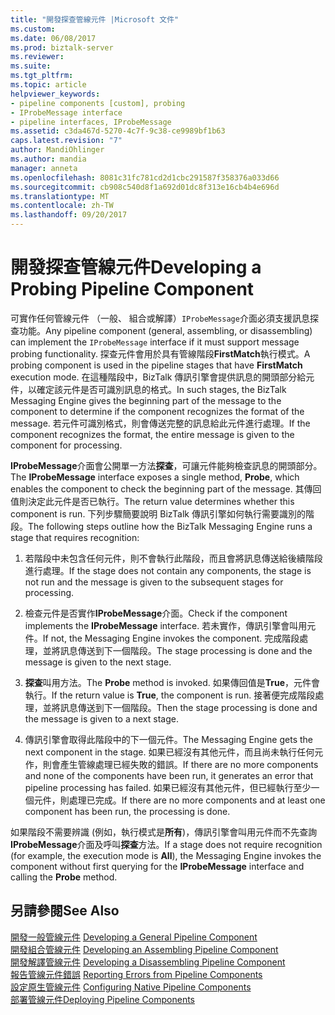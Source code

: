 ```yaml
---
title: "開發探查管線元件 |Microsoft 文件"
ms.custom: 
ms.date: 06/08/2017
ms.prod: biztalk-server
ms.reviewer: 
ms.suite: 
ms.tgt_pltfrm: 
ms.topic: article
helpviewer_keywords:
- pipeline components [custom], probing
- IProbeMessage interface
- pipeline interfaces, IProbeMessage
ms.assetid: c3da467d-5270-4c7f-9c38-ce9989bf1b63
caps.latest.revision: "7"
author: MandiOhlinger
ms.author: mandia
manager: anneta
ms.openlocfilehash: 8081c31fc781cd2d1cbc291587f358376a033d66
ms.sourcegitcommit: cb908c540d8f1a692d01dc8f313e16cb4b4e696d
ms.translationtype: MT
ms.contentlocale: zh-TW
ms.lasthandoff: 09/20/2017
---
```

# <a name="developing-a-probing-pipeline-component"></a><span data-ttu-id="d48fd-102">開發探查管線元件</span><span class="sxs-lookup"><span data-stu-id="d48fd-102">Developing a Probing Pipeline Component</span></span>
<span data-ttu-id="d48fd-103">可實作任何管線元件 （一般、 組合或解譯）`IProbeMessage`介面必須支援訊息探查功能。</span><span class="sxs-lookup"><span data-stu-id="d48fd-103">Any pipeline component (general, assembling, or disassembling) can implement the `IProbeMessage` interface if it must support message probing functionality.</span></span> <span data-ttu-id="d48fd-104">探查元件會用於具有管線階段**FirstMatch**執行模式。</span><span class="sxs-lookup"><span data-stu-id="d48fd-104">A probing component is used in the pipeline stages that have **FirstMatch** execution mode.</span></span> <span data-ttu-id="d48fd-105">在這種階段中，BizTalk 傳訊引擎會提供訊息的開頭部分給元件，以確定該元件是否可識別訊息的格式。</span><span class="sxs-lookup"><span data-stu-id="d48fd-105">In such stages, the BizTalk Messaging Engine gives the beginning part of the message to the component to determine if the component recognizes the format of the message.</span></span> <span data-ttu-id="d48fd-106">若元件可識別格式，則會傳送完整的訊息給此元件進行處理。</span><span class="sxs-lookup"><span data-stu-id="d48fd-106">If the component recognizes the format, the entire message is given to the component for processing.</span></span>  
  
 <span data-ttu-id="d48fd-107">**IProbeMessage**介面會公開單一方法**探查**，可讓元件能夠檢查訊息的開頭部分。</span><span class="sxs-lookup"><span data-stu-id="d48fd-107">The **IProbeMessage** interface exposes a single method, **Probe**, which enables the component to check the beginning part of the message.</span></span> <span data-ttu-id="d48fd-108">其傳回值則決定此元件是否已執行。</span><span class="sxs-lookup"><span data-stu-id="d48fd-108">The return value determines whether this component is run.</span></span> <span data-ttu-id="d48fd-109">下列步驟簡要說明 BizTalk 傳訊引擎如何執行需要識別的階段。</span><span class="sxs-lookup"><span data-stu-id="d48fd-109">The following steps outline how the BizTalk Messaging Engine runs a stage that requires recognition:</span></span>  
  
1.  <span data-ttu-id="d48fd-110">若階段中未包含任何元件，則不會執行此階段，而且會將訊息傳送給後續階段進行處理。</span><span class="sxs-lookup"><span data-stu-id="d48fd-110">If the stage does not contain any components, the stage is not run and the message is given to the subsequent stages for processing.</span></span>  
  
2.  <span data-ttu-id="d48fd-111">檢查元件是否實作**IProbeMessage**介面。</span><span class="sxs-lookup"><span data-stu-id="d48fd-111">Check if the component implements the **IProbeMessage** interface.</span></span> <span data-ttu-id="d48fd-112">若未實作，傳訊引擎會叫用元件。</span><span class="sxs-lookup"><span data-stu-id="d48fd-112">If not, the Messaging Engine invokes the component.</span></span> <span data-ttu-id="d48fd-113">完成階段處理，並將訊息傳送到下一個階段。</span><span class="sxs-lookup"><span data-stu-id="d48fd-113">The stage processing is done and the message is given to the next stage.</span></span>  
  
3.  <span data-ttu-id="d48fd-114">**探查**叫用方法。</span><span class="sxs-lookup"><span data-stu-id="d48fd-114">The **Probe** method is invoked.</span></span> <span data-ttu-id="d48fd-115">如果傳回值是**True**，元件會執行。</span><span class="sxs-lookup"><span data-stu-id="d48fd-115">If the return value is **True**, the component is run.</span></span> <span data-ttu-id="d48fd-116">接著便完成階段處理，並將訊息傳送到下一個階段。</span><span class="sxs-lookup"><span data-stu-id="d48fd-116">Then the stage processing is done and the message is given to a next stage.</span></span>  
  
4.  <span data-ttu-id="d48fd-117">傳訊引擎會取得此階段中的下一個元件。</span><span class="sxs-lookup"><span data-stu-id="d48fd-117">The Messaging Engine gets the next component in the stage.</span></span> <span data-ttu-id="d48fd-118">如果已經沒有其他元件，而且尚未執行任何元作，則會產生管線處理已經失敗的錯誤。</span><span class="sxs-lookup"><span data-stu-id="d48fd-118">If there are no more components and none of the components have been run, it generates an error that pipeline processing has failed.</span></span> <span data-ttu-id="d48fd-119">如果已經沒有其他元件，但已經執行至少一個元件，則處理已完成。</span><span class="sxs-lookup"><span data-stu-id="d48fd-119">If there are no more components and at least one component has been run, the processing is done.</span></span>  
  
 <span data-ttu-id="d48fd-120">如果階段不需要辨識 (例如，執行模式是**所有**)，傳訊引擎會叫用元件而不先查詢**IProbeMessage**介面及呼叫**探查**方法。</span><span class="sxs-lookup"><span data-stu-id="d48fd-120">If a stage does not require recognition (for example, the execution mode is **All**), the Messaging Engine invokes the component without first querying for the **IProbeMessage** interface and calling the **Probe** method.</span></span>  
  
## <a name="see-also"></a><span data-ttu-id="d48fd-121">另請參閱</span><span class="sxs-lookup"><span data-stu-id="d48fd-121">See Also</span></span>  
 <span data-ttu-id="d48fd-122">[開發一般管線元件](../core/developing-a-general-pipeline-component.md) </span><span class="sxs-lookup"><span data-stu-id="d48fd-122">[Developing a General Pipeline Component](../core/developing-a-general-pipeline-component.md) </span></span>  
 <span data-ttu-id="d48fd-123">[開發組合管線元件](../core/developing-an-assembling-pipeline-component.md) </span><span class="sxs-lookup"><span data-stu-id="d48fd-123">[Developing an Assembling Pipeline Component](../core/developing-an-assembling-pipeline-component.md) </span></span>  
 <span data-ttu-id="d48fd-124">[開發解譯管線元件](../core/developing-a-disassembling-pipeline-component.md) </span><span class="sxs-lookup"><span data-stu-id="d48fd-124">[Developing a Disassembling Pipeline Component](../core/developing-a-disassembling-pipeline-component.md) </span></span>  
 <span data-ttu-id="d48fd-125">[報告管線元件錯誤](../core/reporting-errors-from-pipeline-components.md) </span><span class="sxs-lookup"><span data-stu-id="d48fd-125">[Reporting Errors from Pipeline Components](../core/reporting-errors-from-pipeline-components.md) </span></span>  
 <span data-ttu-id="d48fd-126">[設定原生管線元件](../core/configuring-native-pipeline-components.md) </span><span class="sxs-lookup"><span data-stu-id="d48fd-126">[Configuring Native Pipeline Components](../core/configuring-native-pipeline-components.md) </span></span>  
 [<span data-ttu-id="d48fd-127">部署管線元件</span><span class="sxs-lookup"><span data-stu-id="d48fd-127">Deploying Pipeline Components</span></span>](../core/deploying-pipeline-components.md)